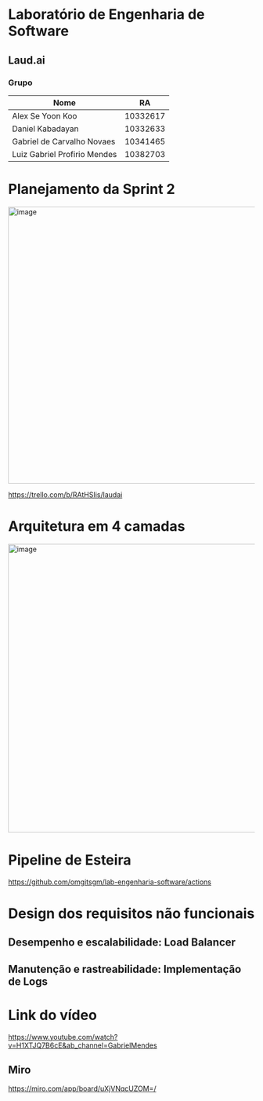 # Laboratório de Engenharia de Software

## Laud.ai

### Grupo
| Nome                         | RA       |
|------------------------------|----------|
| Alex Se Yoon Koo             | 10332617 |
| Daniel Kabadayan             | 10332633 |
| Gabriel de Carvalho Novaes   | 10341465 |
| Luiz Gabriel Profirio Mendes | 10382703 |

# Planejamento da Sprint 2
<img width="564" alt="image" src="https://github.com/omgitsgm/lab-engenharia-software/assets/81049797/534d38bd-50fb-487e-96d4-db0a2ec8ee95">

https://trello.com/b/RAtHSIis/laudai

# Arquitetura em 4 camadas 
<img width="588" alt="image" src="https://github.com/omgitsgm/lab-engenharia-software/assets/81049797/798a6eda-ec00-4b6a-bd48-77dac5f1f60f">

# Pipeline de Esteira
https://github.com/omgitsgm/lab-engenharia-software/actions

# Design dos requisitos não funcionais 
## Desempenho e escalabilidade: Load Balancer
## Manutenção e rastreabilidade: Implementação de Logs

# Link do vídeo
https://www.youtube.com/watch?v=H1XTJQ7B6cE&ab_channel=GabrielMendes

## Miro

https://miro.com/app/board/uXjVNqcUZOM=/
